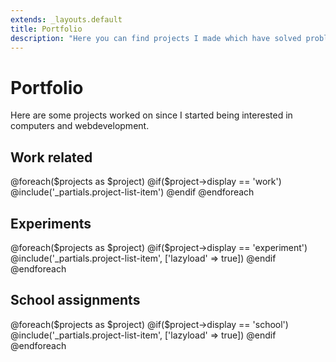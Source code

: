 ```yaml
---
extends: _layouts.default
title: Portfolio
description: "Here you can find projects I made which have solved problems. They are categorized by type: work related, experiments or school assignments"
---
```


# Portfolio

Here are some projects worked on since I started being interested in computers and webdevelopment.

<h2 class="mt-5 mb-3">Work related</h2>
<div class="row gy-5 gx-md-5">
    @foreach($projects as $project)
        @if($project->display == 'work')
            @include('_partials.project-list-item')
        @endif
    @endforeach
</div>

<h2 class="mt-5 mb-3">Experiments</h2>
<div class="row gy-5 gx-md-5">
	@foreach($projects as $project)
        @if($project->display == 'experiment')
            @include('_partials.project-list-item', ['lazyload' => true])
        @endif
    @endforeach
</div>

<h2 class="mt-5 mb-3">School assignments</h2>
<div class="row gy-5 gx-md-5">
	@foreach($projects as $project)
        @if($project->display == 'school')
            @include('_partials.project-list-item', ['lazyload' => true])
        @endif
    @endforeach
</div>